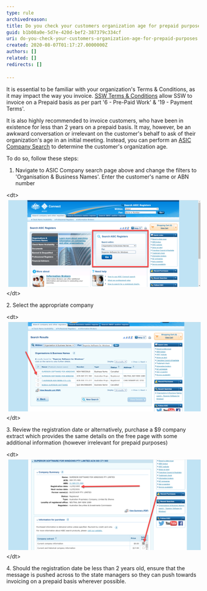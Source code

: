 ```yaml
---
type: rule
archivedreason: 
title: Do you check your customers organization age for prepaid purposes?
guid: b1b08a0e-5d7e-420d-bef2-387379c334cf
uri: do-you-check-your-customers-organization-age-for-prepaid-purposes
created: 2020-08-07T01:17:27.0000000Z
authors: []
related: []
redirects: []

---
```


It is essential to be familiar with your organization's Terms & Conditions, as it may impact the way you invoice. [SSW Terms & Conditions](https://www.ssw.com.au/ssw/Standards/Forms/ConsultingOrderTermsConditions.aspx) allow SSW to invoice on a Prepaid basis as per part '6 - Pre-Paid Work' & '19 - Payment Terms'. 


It is also highly recommended to invoice customers, who have been in existence for less than 2 years on a prepaid basis. It may, however, be an awkward conversation or irrelevant on the customer's behalf to ask of their organization's age in an initial meeting.  Instead, you can perform an [ASIC Company Search](https://connectonline.asic.gov.au/RegistrySearch) to determine the customer's organization age.



<!--endintro-->

To do so, follow these steps:

1. Navigate to ASIC Company search page above and change the filters to 'Organisation & Business Names'. Enter the customer's name or ABN number    
<dl class="image">&lt;dt&gt;<img src="2020-08-07_11-42-16.png" alt="2020-08-07_11-42-16.png" style="width:750px;margin:5px;">&lt;/dt&gt;</dl>
2. Select the appropriate company<dl class="image">&lt;dt&gt;<img src="2020-08-07_11-48-14.png" alt="2020-08-07_11-48-14.png" style="width:750px;margin:5px;">&lt;/dt&gt;</dl>
3. Review the registration date or alternatively, purchase a $9 company extract which provides the same details on the free page with some additional information (however irrelevant for prepaid purposes)<dl class="image">&lt;dt&gt;<img src="2020-08-07_11-56-41 655.png" alt="2020-08-07_11-56-41 655.png" style="width:750px;margin:5px;"><br>&lt;/dt&gt;</dl>
4. Should the registration date be less than 2 years old, ensure that the message is pushed across to the state managers so they can push towards invoicing on a prepaid basis wherever possible.
